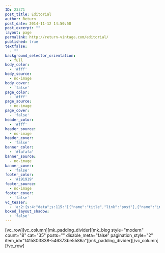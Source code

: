 ```yaml
---
ID: 23371
post_title: Editorial
author: Return
post_date: 2014-11-12 14:50:58
post_excerpt: ""
layout: page
permalink: http://return-vintage.com/editorial/
published: true
textfalse:
  - ""
background_selector_orientation:
  - full
body_color:
  - '#fff'
body_source:
  - no-image
body_cover:
  - 'false'
page_color:
  - '#fff'
page_source:
  - no-image
page_cover:
  - 'false'
header_color:
  - '#fff'
header_source:
  - no-image
header_cover:
  - 'false'
banner_color:
  - '#fafafa'
banner_source:
  - no-image
banner_cover:
  - 'false'
footer_color:
  - '#191919'
footer_source:
  - no-image
footer_cover:
  - 'false'
vc_teaser:
  - 'a:2:{s:4:"data";s:115:"[{"name":"title","link":"post"},{"name":"image","image":"featured","link":"none"},{"name":"text","mode":"excerpt"}]";s:7:"bgcolor";s:0:"";}'
boxed_layout_shadow:
  - 'false'
---
```

[vc_row][vc_column][mk_padding_divider][mk_blog style="modern" count="8" cat="35" posts="" disable_meta="false" pagination_style="2" item_id="1415803838-546373be5586a"][mk_padding_divider][/vc_column][/vc_row]